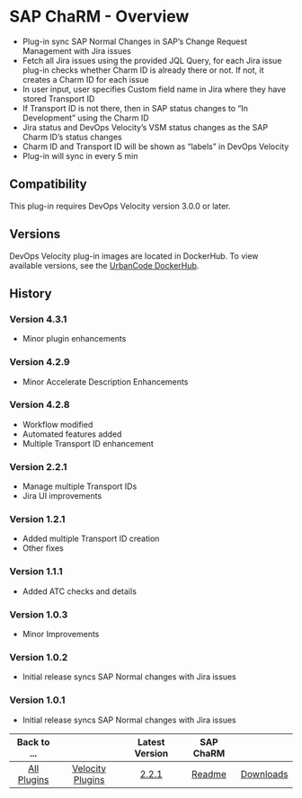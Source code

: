 
# SAP ChaRM - Overview

- Plug-in sync SAP Normal Changes in SAP’s Change Request Management with Jira issues
- Fetch all Jira issues using the provided JQL Query, for each Jira issue plug-in checks whether Charm ID is already there or not. If not, it creates a Charm ID for each issue 
- In user input, user specifies Custom field name in Jira where they have stored Transport ID 
- If Transport ID is not there, then in SAP status changes to “In Development” using the Charm ID
- Jira status and DevOps Velocity’s VSM status changes as the SAP Charm ID’s status changes 
- Charm ID and Transport ID will be shown as “labels” in DevOps Velocity
- Plug-in will sync in every 5 min


## Compatibility

This plug-in requires DevOps Velocity version 3.0.0 or later.

## Versions

DevOps Velocity plug-in images are located in DockerHub. To view available versions, see the [UrbanCode
DockerHub](https://hub.docker.com/r/urbancode/ucv-ext-sap-charm/tags).

## History

### Version 4.3.1

* Minor plugin enhancements

### Version 4.2.9

* Minor Accelerate Description Enhancements

### Version 4.2.8

* Workflow modified
* Automated features added
* Multiple Transport ID enhancement

### Version 2.2.1

- Manage multiple Transport IDs
- Jira UI improvements

### Version 1.2.1

- Added multiple Transport ID creation
- Other fixes

### Version 1.1.1

- Added ATC checks and details

### Version 1.0.3

- Minor Improvements

### Version 1.0.2

- Initial release syncs SAP Normal changes with Jira issues

### Version 1.0.1

- Initial release syncs SAP Normal changes with Jira issues

|Back to ...||Latest Version|SAP ChaRM ||
| :---: | :---: | :---: | :---: | :---: | 
|[All Plugins](../../index.md)|[Velocity Plugins](../README.md)|[2.2.1](https://raw.githubusercontent.com/UrbanCode/IBM-UCV-PLUGINS/main/files/ucv-ext-sap-charm/ucv-ext-sap-charm:1.0.1.tar.7z.001)|[Readme](README.md)|[Downloads](downloads.md)|
